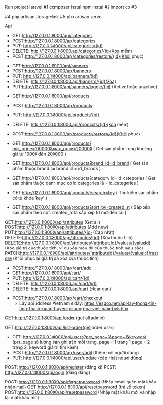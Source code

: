 Run project laravel
#1
composer instal
npm instal
#2
import db
#3

 <!--  -->

#4
php artisan storage:link
#5
php artisan serve

Api

<!-- Categories -->

-   GET:http://127.0.0.1:8000/api/categories
-   POST:http://127.0.0.1:8000/api/categories
-   PUT: http://127.0.0.1:8000/api/categories/{id}
-   DELETE: http://127.0.0.1:8000/api/categories/{id}(Xóa mềm)
-   POST:http://127.0.0.1:8000/api/categories/restore/{id}(Khôi phục)

<!-- Banners -->

-   GET:http://127.0.0.1:8000/api/banners
-   POST:http://127.0.0.1:8000/api/banners
-   PUT: http://127.0.0.1:8000/api/banners/{id}
-   DELETE: http://127.0.0.1:8000/api/banners/{id}(Xóa)
-   PUT:http://127.0.0.1:8000/api/banners/toggle/{id} (Active hoặc unactive)

<!-- Products -->

-   GET:http://127.0.0.1:8000/api/products
-   POST:http://127.0.0.1:8000/api/products
-   PUT: http://127.0.0.1:8000/api/products/{id}
-   DELETE: http://127.0.0.1:8000/api/products/{id}(Xóa mềm)
-   POST:http://127.0.0.1:8000/api/products/restore/{id}(Khôi phục)

-   GET:http://127.0.0.1:8000/api/products?min_price=100000&max_price=200000 ( Get sản phẩm trong khoảng giá từ 10000 đến 200000 )
-   GET:http://127.0.0.1:8000/api/products?brand_id=id_brand ( Get sản phẩm thuộc brand có brand id = id_brands )
-   GET:http://127.0.0.1:8000/api/products?category_id=id_categories ( Get sản phẩm thuộc danh mục có id categories là = id_categories )
-   GET:http://127.0.0.1:8000/api/products?search=key ( Tìm kiếm sản phẩm có từ khóa 'key' )
-   GET:http://127.0.0.1:8000/api/products?sort_by=created_at ( Sắp xếp sản phẩm theo cột. created_at là sắp xếp từ mới đến cũ )

<!-- Attribute -->
GET:http://127.0.0.1:8000/api/attributes (Get all)
POST:http://127.0.0.1:8000/api/attributes (Add new)
PUT:http://127.0.0.1:8000/api/attributes/{id} (Cập nhật)
DELETE:http://127.0.0.1:8000/api/attributes/{id} (Xóa thuộc tính)
DELETE:http://127.0.0.1:8000/api/attributes/{attributeId}/values/{valueId} (Xóa giá trị của thuộc tính, ví dụ xóa màu đỏ của thuộc tính màu sắc)
PATCH:http://127.0.0.1:8000/api/attributes/{attributeId}/values/{valueId}/restore (Khôi phục lại giá trị đã xóa của thuộc tính)

<!-- Cart -->

-   POST:http://127.0.0.1:8000/api/cart/add
-   GET:http://127.0.0.1:8000/api/cart/
-   PUT: http://127.0.0.1:8000/api/cart/{id}
-   DELETE: http://127.0.0.1:8000/api/cart/{id}
-   DELETE: http://127.0.0.1:8000/api/cart (clear cart)

<!-- Checkout -->

-   POST:http://127.0.0.1:8000/api/cart/checkout
    -   Lấy api address VietNam ở đây: https://esgoo.net/api-lay-thong-tin-tinh-thanh-quan-huyen-phuong-xa-viet-nam-bv5.htm


<!-- order -->
 GET:http://127.0.0.1:8000/api/order (get all admin)

 GET:http://127.0.0.1:8000/api/list-order(get order user)

<!-- User -->

-   GET: http://127.0.0.1:8000/api/users?per_page=1&page=1&keyword (per_page số lượng bản ghi trên mỗi trang, page = 1 trang 1 page = 2 trang 2, keyword giá trị tìm kiếm)
-   POST:http://127.0.0.1:8000/api/user/add (thêm mới người dùng)
-   PUT: http://127.0.0.1:8000/api/user/update (cập nhật người dùng)

<!-- Auth -->
POST: http://127.0.0.1:8000/api/register (đăng kí)
POST: http://127.0.0.1:8000/api/login (đăng đăng)

<!-- Resetpassword -->
POST: http://127.0.0.1:8000/api/forgetpassword (Nhập email quên mật khẩu nhận mail)
GET: http://127.0.0.1:8000/api/resetpassword (trả vể token)
POST:http://127.0.0.1:8000/api/resetpassword (Nhập mật khẩu mới và nhập lại mật khẩu mới)
